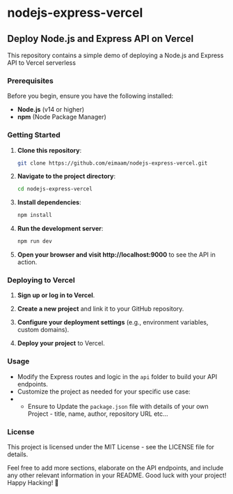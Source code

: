 
# nodejs-express-vercel

## Deploy Node.js and Express API on Vercel

This repository contains a simple demo of deploying a Node.js and Express API to Vercel serverless

### Prerequisites

Before you begin, ensure you have the following installed:

- **Node.js** (v14 or higher)
- **npm** (Node Package Manager)

### Getting Started

1. **Clone this repository**:

   ```bash
   git clone https://github.com/eimaam/nodejs-express-vercel.git
   ```

2. **Navigate to the project directory**:

   ```bash
   cd nodejs-express-vercel
   ```

3. **Install dependencies**:

   ```bash
   npm install
   ```

4. **Run the development server**:

   ```bash
   npm run dev
   ```

5. **Open your browser and visit http://localhost:9000** to see the API in action.

### Deploying to Vercel

1. **Sign up or log in to Vercel**.

2. **Create a new project** and link it to your GitHub repository.

3. **Configure your deployment settings** (e.g., environment variables, custom domains).

4. **Deploy your project** to Vercel.

### Usage

- Modify the Express routes and logic in the `api` folder to build your API endpoints.
- Customize the project as needed for your specific use case:
- - Ensure to Update the `package.json` file with details of your own Project - title, name, author, repository URL etc...

### License

This project is licensed under the MIT License - see the LICENSE file for details.


Feel free to add more sections, elaborate on the API endpoints, and include any other relevant information in your README. 
Good luck with your project! Happy Hacking! 🚀
